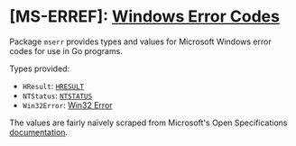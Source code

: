 \[MS-ERREF]: [Windows Error Codes][ms-erref]
===========================================

Package `mserr` provides types and values for Microsoft Windows error
codes for use in Go programs.

Types provided:

- `HResult`:    [`HRESULT`][hresult]
- `NTStatus`:   [`NTSTATUS`][ntstatus]
- `Win32Error`: [Win32 Error][win32error]

The values are fairly naïvely scraped from Microsoft's Open Specifications
[documentation][openspecs].

[ms-erref]:   https://docs.microsoft.com/en-us/openspecs/windows_protocols/ms-erref/1bc92ddf-b79e-413c-bbaa-99a5281a6c90
[openspecs]:  https://docs.microsoft.com/en-us/openspecs/main/ms-openspeclp/3589baea-5b22-48f2-9d43-f5bea4960ddb

[hresult]:    https://docs.microsoft.com/en-us/openspecs/windows_protocols/ms-erref/705fb797-2175-4a90-b5a3-3918024b10b8
[ntstatus]:   https://docs.microsoft.com/en-us/openspecs/windows_protocols/ms-erref/596a1078-e883-4972-9bbc-49e60bebca55
[win32error]: https://docs.microsoft.com/en-us/openspecs/windows_protocols/ms-erref/18d8fbe8-a967-4f1c-ae50-99ca8e491d2d
